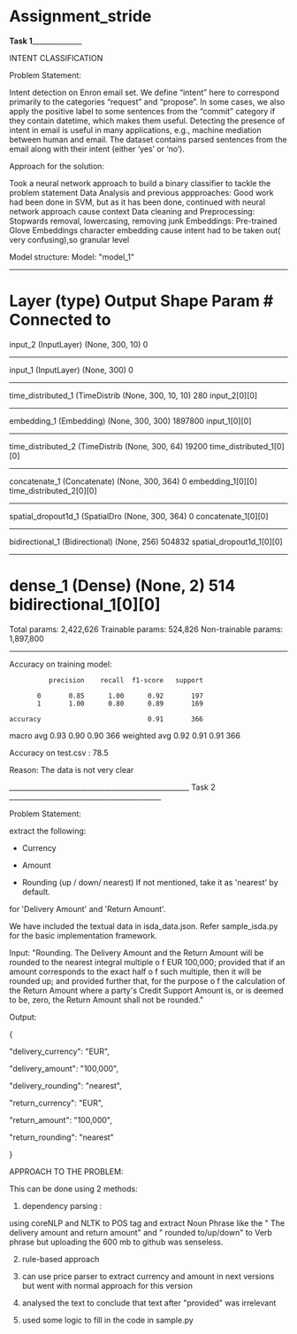 # Assignment_stride

____________________________________________________Task 1__________________________________________________________________

INTENT CLASSIFICATION

Problem Statement:

Intent detection on Enron email set. We define “intent” here to correspond primarily to the categories “request” and “propose”.
In some cases, we also apply the positive label to some sentences from the “commit” category if they contain datetime, which makes them useful. Detecting the presence of intent in email is useful in many applications, e.g., machine mediation between human and email. The dataset contains parsed sentences from the email along with their intent (either ‘yes’ or ‘no’).

Approach for the solution:


Took a neural network approach to build a binary classifier to tackle the problem statement
Data Analysis and previous appproaches:
  Good work had been done in SVM, but as it has been done, continued with neural network approach cause context
Data cleaning and Preprocessing:
  Stopwards removal, lowercasing, removing junk
Embeddings:
  Pre-trained Glove Embeddings
  character embedding cause intent had to be taken out( very confusing),so granular level
  
 Model structure:
  Model: "model_1"
__________________________________________________________________________________________________
Layer (type)                    Output Shape         Param #     Connected to                     
==================================================================================================
input_2 (InputLayer)            (None, 300, 10)      0                                            
__________________________________________________________________________________________________
input_1 (InputLayer)            (None, 300)          0                                            
__________________________________________________________________________________________________
time_distributed_1 (TimeDistrib (None, 300, 10, 10)  280         input_2[0][0]                    
__________________________________________________________________________________________________
embedding_1 (Embedding)         (None, 300, 300)     1897800     input_1[0][0]                    
__________________________________________________________________________________________________
time_distributed_2 (TimeDistrib (None, 300, 64)      19200       time_distributed_1[0][0]         
__________________________________________________________________________________________________
concatenate_1 (Concatenate)     (None, 300, 364)     0           embedding_1[0][0]                
                                                                 time_distributed_2[0][0]         
__________________________________________________________________________________________________
spatial_dropout1d_1 (SpatialDro (None, 300, 364)     0           concatenate_1[0][0]              
__________________________________________________________________________________________________
bidirectional_1 (Bidirectional) (None, 256)          504832      spatial_dropout1d_1[0][0]        
__________________________________________________________________________________________________
dense_1 (Dense)                 (None, 2)            514         bidirectional_1[0][0]            
==================================================================================================
Total params: 2,422,626
Trainable params: 524,826
Non-trainable params: 1,897,800
__________________________________________________________________________________________________


Accuracy on training model: 


              precision    recall  f1-score   support

           0       0.85      1.00      0.92       197
           1       1.00      0.80      0.89       169

    accuracy                           0.91       366
   macro avg       0.93      0.90      0.90       366
weighted avg       0.92      0.91      0.91       366


Accuracy on test.csv :
78.5

Reason: The data is not very clear














___________________________________________________    Task 2  ___________________________________________


Problem Statement:

extract the following:

- Currency

- Amount

- Rounding (up / down/ nearest) If not mentioned, take it as 'nearest' by default.

for 'Delivery Amount' and 'Return Amount'.
 

We have included the textual data in isda_data.json. Refer sample_isda.py for the basic implementation framework.

Input: "Rounding. The Delivery Amount and the Return Amount will be rounded to the nearest integral multiple o f EUR 100,000; provided that if an amount corresponds to the exact half o f such multiple, then it will be rounded up; and provided further that, for the purpose o f the calculation of the Return Amount where a party's Credit Support Amount is, or is deemed to be, zero, the Return Amount shall not be rounded."

Output:

{

"delivery_currency": "EUR",

"delivery_amount": "100,000",

"delivery_rounding": "nearest",

"return_currency": "EUR",

"return_amount": "100,000",

"return_rounding": "nearest"

}


APPROACH TO THE PROBLEM:

This can be done using 2 methods:

1) dependency parsing :

using coreNLP and NLTK to POS tag and extract Noun Phrase like the " The delivery amount and return amount" and " rounded to/up/down" to Verb phrase but uploading the 600 mb to github was senseless.


2) rule-based approach

1) can use price parser to extract currency and amount in next versions but went with normal approach for this version
2) analysed the text to conclude that text after "provided" was irrelevant
3) used some logic to fill in the code in sample.py






 

